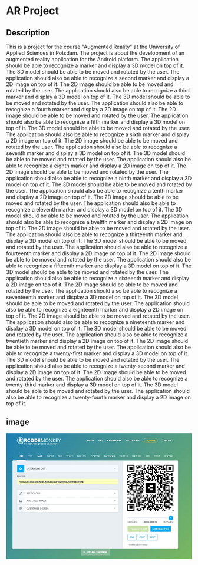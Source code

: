 <!-- AR Project  -->
# AR Project

## Description
This is a project for the course "Augmented Reality" at the University of Applied Sciences in Potsdam. The project is about the development of an augmented reality application for the Android platform. The application should be able to recognize a marker and display a 3D model on top of it. The 3D model should be able to be moved and rotated by the user. The application should also be able to recognize a second marker and display a 2D image on top of it. The 2D image should be able to be moved and rotated by the user. The application should also be able to recognize a third marker and display a 3D model on top of it. The 3D model should be able to be moved and rotated by the user. The application should also be able to recognize a fourth marker and display a 2D image on top of it. The 2D image should be able to be moved and rotated by the user. The application should also be able to recognize a fifth marker and display a 3D model on top of it. The 3D model should be able to be moved and rotated by the user. The application should also be able to recognize a sixth marker and display a 2D image on top of it. The 2D image should be able to be moved and rotated by the user. The application should also be able to recognize a seventh marker and display a 3D model on top of it. The 3D model should be able to be moved and rotated by the user. The application should also be able to recognize a eighth marker and display a 2D image on top of it. The 2D image should be able to be moved and rotated by the user. The application should also be able to recognize a ninth marker and display a 3D model on top of it. The 3D model should be able to be moved and rotated by the user. The application should also be able to recognize a tenth marker and display a 2D image on top of it. The 2D image should be able to be moved and rotated by the user. The application should also be able to recognize a eleventh marker and display a 3D model on top of it. The 3D model should be able to be moved and rotated by the user. The application should also be able to recognize a twelfth marker and display a 2D image on top of it. The 2D image should be able to be moved and rotated by the user. The application should also be able to recognize a thirteenth marker and display a 3D model on top of it. The 3D model should be able to be moved and rotated by the user. The application should also be able to recognize a fourteenth marker and display a 2D image on top of it. The 2D image should be able to be moved and rotated by the user. The application should also be able to recognize a fifteenth marker and display a 3D model on top of it. The 3D model should be able to be moved and rotated by the user. The application should also be able to recognize a sixteenth marker and display a 2D image on top of it. The 2D image should be able to be moved and rotated by the user. The application should also be able to recognize a seventeenth marker and display a 3D model on top of it. The 3D model should be able to be moved and rotated by the user. The application should also be able to recognize a eighteenth marker and display a 2D image on top of it. The 2D image should be able to be moved and rotated by the user. The application should also be able to recognize a nineteenth marker and display a 3D model on top of it. The 3D model should be able to be moved and rotated by the user. The application should also be able to recognize a twentieth marker and display a 2D image on top of it. The 2D image should be able to be moved and rotated by the user. The application should also be able to recognize a twenty-first marker and display a 3D model on top of it. The 3D model should be able to be moved and rotated by the user. The application should also be able to recognize a twenty-second marker and display a 2D image on top of it. The 2D image should be able to be moved and rotated by the user. The application should also be able to recognize a twenty-third marker and display a 3D model on top of it. The 3D model should be able to be moved and rotated by the user. The application should also be able to recognize a twenty-fourth marker and display a 2D image on top of it.

## image
![image](qr.webp)